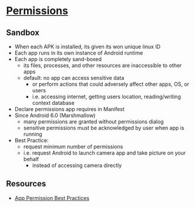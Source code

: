 # [Permissions](https://developer.android.com/guide/topics/permissions/overview)

## Sandbox

- When each APK is installed, its given its won unique linux ID
- Each app runs in its own instance of Android runtime
- Each app is completely sand-boxed
  - its files, processes, and other resources are inaccessible to other apps
  - default: no app can access sensitive data
    - or perform actions that could adversely affect other apps, OS, or users
    - i.e. accessing internet, getting users location, reading/writing context database
- Declare permissions app requires in Manifest
- Since Android 6.0 (Marshmallow)
  - many permissions are granted without permissions dialog
  - sensitive permissions must be acknowledged by user when app is running
- Best Practice:
  - request minimum number of permissions
  - i.e. request Android to launch camera app and take picture on your behalf
    - instead of accessing camera directly

## Resources

- [App Permission Best Practices](https://developer.android.com/training/permissions/usage-notes)

